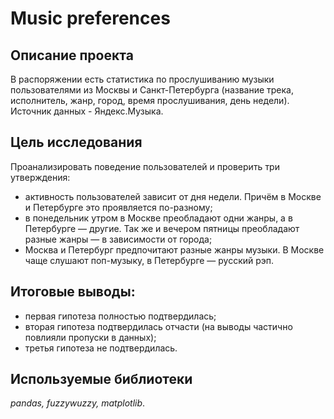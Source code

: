 # Music preferences

## Описание проекта

В распоряжении есть статистика по прослушиванию музыки пользователями из Москвы и Санкт-Петербурга (название трека, исполнитель, жанр, город, время прослушивания, день недели). Источник данных - Яндекс.Музыка. 

## Цель исследования 
Проанализировать поведение пользователей и проверить три утверждения:
- активность пользователей зависит от дня недели. Причём в Москве и Петербурге это проявляется по-разному;
- в понедельник утром в Москве преобладают одни жанры, а в Петербурге — другие. Так же и вечером пятницы преобладают разные жанры — в зависимости от города;
- Москва и Петербург предпочитают разные жанры музыки. В Москве чаще слушают поп-музыку, в Петербурге — русский рэп.

## Итоговые выводы:
- первая гипотеза полностью подтвердилась;
- вторая гипотеза подтвердилась отчасти (на выводы частично повлияли пропуски в данных);
- третья гипотеза не подтвердилась. 

## Используемые библиотеки 
*pandas, fuzzywuzzy, matplotlib*. 
